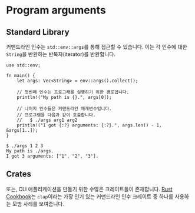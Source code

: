 # Program arguments

## Standard Library

커맨드라인 인수는 `std::env::args`를 통해 접근할 수 있습니다. 이는 각 인수에 대한 `String`을 반환하는 반복자(iterator)를 반환합니다.

```rust,editable
use std::env;

fn main() {
    let args: Vec<String> = env::args().collect();

    // 첫번째 인수는 프로그래믈 실행하기 위한 경로입니다.
    println!("My path is {}.", args[0]);

    // 나머지 인수들은 커맨드라인 매개변수입니다.
    // 프로그램을 다음과 같이 호출합니다.
    //   $ ./args arg1 arg2
    println!("I got {:?} arguments: {:?}.", args.len() - 1, &args[1..]);
}
```
```
$ ./args 1 2 3
My path is ./args.
I got 3 arguments: ["1", "2", "3"].
```

## Crates

또는, CLI 애플리케이션을 만들기 위한 수많은 크레이트들이 존재합니다. [Rust Cookbook](https://rust-lang-nursery.github.io/rust-cookbook/cli/arguments.html)는 `clap`이라는 가장 인기 있는 커맨드라인 인수 크레이트 중 하나를 사용하는 모범 사례를 보여줍니다.